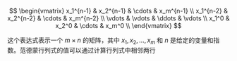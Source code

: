 
$$
\begin{vmatrix}
x_1^{n-1} & x_2^{n-1} & \cdots & x_m^{n-1} \\
x_1^{n-2} & x_2^{n-2} & \cdots & x_m^{n-2} \\
\vdots & \vdots & \ddots & \vdots \\
x_1^0 & x_2^0 & \cdots & x_m^0 \\
\end{vmatrix}
$$

这个表达式表示一个 $m \times n$ 的矩阵，其中 $x_1, x_2, \ldots, x_m$ 和 $n$ 是给定的变量和指数。范德蒙行列式的值可以通过计算行列式中相邻两行